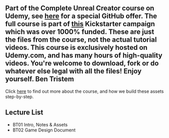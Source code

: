 Part of the Complete Unreal Creator course on Udemy, see [here](https://www.udemy.com/unrealcourse?couponCode=GitHubSpecial) for a special GitHub offer. The full course is part of [this](https://www.kickstarter.com/projects/bentristem/learn-to-make-video-games-unreal-developer-course) Kickstarter campaign which was over 1000% funded.
 These are just the files from the course, not the actual tutorial videos. This course is exclusively hosted on Udemy.com, and has many hours of high-quality videos.
 You're welcome to download, fork or do whatever else legal with all the files!
 Enjoy yourself.
 Ben Tristem
 ---
Click [here](https://www.udemy.com/unrealcourse?couponCode=GitHubSpecial) to find out more about the course, and how we build these assets step-by-step.
 ## Lecture List
* BT01 Intro, Notes & Assets
* BT02 Game Design Document
